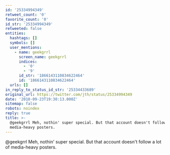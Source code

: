 ```yaml
---
id: '25334994349'
retweet_count: '0'
favorite_count: '0'
id_str: '25334994349'
retweeted: false
entities:
  hashtags: []
  symbols: []
  user_mentions:
    - name: geekgrrl
      screen_name: geekgrrl
      indices:
        - '0'
        - '9'
      id_str: '1866143110834622464'
      id: '1866143110834622464'
  urls: []
in_reply_to_status_id_str: '25334433689'
original_url: https://twitter.com/jth/status/25334994349
date: '2010-09-23T19:30:13.000Z'
sitemap: false
robots: noindex
reply: true
title: >-
  @geekgrrl Meh, nothin' super special. But that account doesn't follow a lot of
  media-heavy posters.
---
```


@geekgrrl Meh, nothin' super special. But that account doesn't follow a lot of media-heavy posters.
